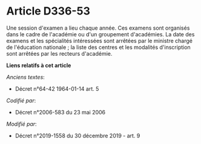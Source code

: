# Article D336-53

Une session d'examen a lieu chaque année. Ces examens sont organisés dans le cadre de l'académie ou d'un groupement
d'académies. La date des examens et les spécialités intéressées sont arrêtées par le ministre chargé de l'éducation
nationale ; la liste des centres et les modalités d'inscription sont arrêtées par les recteurs d'académie.

**Liens relatifs à cet article**

_Anciens textes_:

  - Décret n°64-42 1964-01-14 art. 5

_Codifié par_:

  - Décret n°2006-583 du 23 mai 2006

_Modifié par_:

  - Décret n°2019-1558 du 30 décembre 2019 - art. 9
